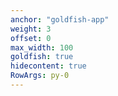 ```yaml
---
anchor: "goldfish-app"
weight: 3
offset: 0
max_width: 100
goldfish: true
hidecontent: true
RowArgs: py-0
---
```

